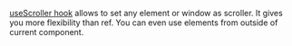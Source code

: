 [useScroller hook](https://af-utils.com/virtual/reference/virtual-react.usescroller.md) allows to set any element or window
as scroller. It gives you more flexibility than ref. You can even use elements from outside of current component.
